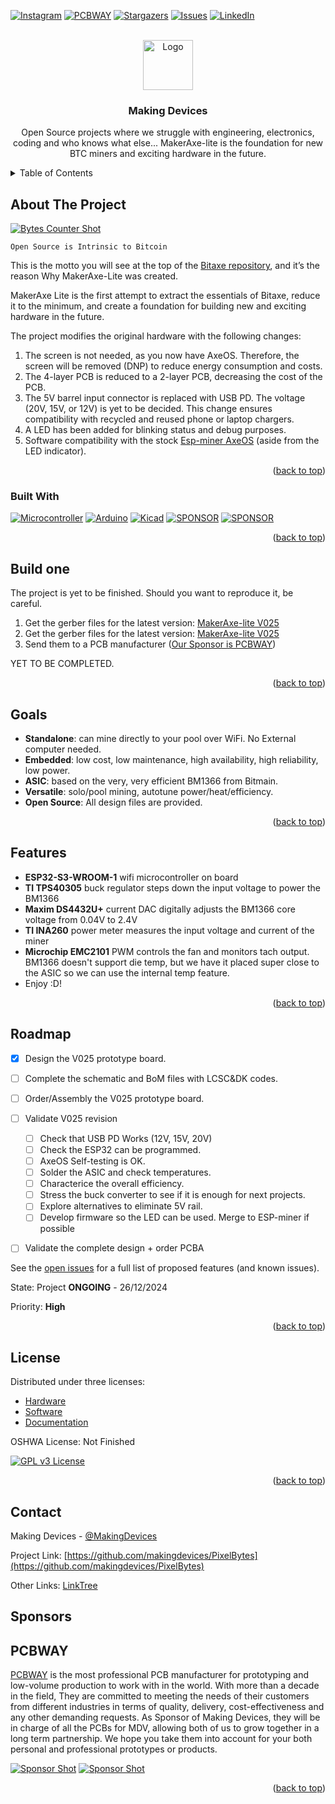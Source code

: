 <!-- Improved compatibility of back to top link: See: https://github.com/othneildrew/Best-README-Template/pull/73 -->
<a name="readme-top"></a>
<!--
*** Thanks for checking out the Best-README-Template. If you have a suggestion
*** that would make this better, please fork the repo and create a pull request
*** or simply open an issue with the tag "enhancement".
*** Don't forget to give the project a star!
*** Thanks again! Now go create something AMAZING! :D
-->



<!-- PROJECT SHIELDS -->
<!--
*** I'm using markdown "reference style" links for readability.
*** Reference links are enclosed in brackets [ ] instead of parentheses ( ).
*** See the bottom of this document for the declaration of the reference variables
*** for contributors-url, forks-url, etc. This is an optional, concise syntax you may use.
*** https://www.markdownguide.org/basic-syntax/#reference-style-links
-->
[![Instagram][ig-shield]][ig-url]
[![PCBWAY][sponsor-shield]][sponsor-url]
[![Stargazers][stars-shield]][stars-url]
[![Issues][issues-shield]][issues-url]
[![LinkedIn][linkedin-shield]][linkedin-url]



<!-- PROJECT LOGO -->
<br />
<div align="center">
  <a href="https://makingdevices.com/links/">
    <img src="images/logo.png" alt="Logo" width="80" height="80">
  </a>

<h3 align="center">Making Devices</h3>

  <p align="center">
    Open Source projects where we struggle with engineering, electronics, coding and who knows what else... MakerAxe-lite is the foundation for new BTC miners and exciting hardware in the future. 
  </p>
</div>



<!-- TABLE OF CONTENTS -->
<details>
  <summary>Table of Contents</summary>
  <ol>
    <li>
      <a href="#about-the-project">About The Project</a>
      <ul>
        <li><a href="#built-with">Built With</a></li>
      </ul>
    </li>
    <li>
      <a href="#Build-one">Build one</a>
      <ul>
      </ul>
    </li>
    <li><a href="#goals">Goals</a></li>
    <li><a href="#features">Features</a></li>
    <li><a href="#roadmap">Roadmap</a></li>
    <li><a href="#license">License</a></li>
    <li><a href="#contact">Contact</a></li>
    <li><a href="#Sponsor">Sponsor</a></li>
  </ol>
</details>



<!-- ABOUT THE PROJECT -->
## About The Project

[![Bytes Counter Shot][product-screenshot]](https://makingdevices.com/)

```
Open Source is Intrinsic to Bitcoin
```

This is the motto you will see at the top of the [Bitaxe repository](https://github.com/skot/bitaxe), and it’s the reason Why MakerAxe-Lite was created.

MakerAxe Lite is the first attempt to extract the essentials of Bitaxe, reduce it to the minimum, and create a foundation for building new and exciting hardware in the future.

The project modifies the original hardware with the following changes:

1. The screen is not needed, as you now have AxeOS. Therefore, the screen will be removed (DNP) to reduce energy consumption and costs.
2. The 4-layer PCB is reduced to a 2-layer PCB, decreasing the cost of the PCB.
3. The 5V barrel input connector is replaced with USB PD. The voltage (20V, 15V, or 12V) is yet to be decided. This change ensures compatibility with recycled and reused phone or laptop chargers.
4. A LED has been added for blinking status and debug purposes.
5. Software compatibility with the stock [Esp-miner AxeOS](https://github.com/skot/ESP-Miner) (aside from the LED indicator).

<p align="right">(<a href="#readme-top">back to top</a>)</p>

### Built With

[![Microcontroller][PIC]][PIC-url]
[![Arduino][Arduino]][Arduino-url]
[![Kicad][kicad-shield]][kicad-url]
[![SPONSOR][wurth-icon]][sponsor-url-wurth]
[![SPONSOR][sponsor-icon]][sponsor-url]

<p align="right">(<a href="#readme-top">back to top</a>)</p>

<!-- GETTING STARTED -->

## Build one
The project is yet to be finished. Should you want to reproduce it, be careful. 

1. Get the gerber files for the latest version: [MakerAxe-lite V025](/Gerber/Display/pixelbytesdisplay-v0.1) 
2. Get the gerber files for the latest version: [MakerAxe-lite V025](/Gerber/Host/PixelBytesHostV0.1) 
3. Send them to a PCB manufacturer ([Our Sponsor is PCBWAY][sponsor-url])

YET TO BE COMPLETED.

<p align="right">(<a href="#readme-top">back to top</a>)</p>

<!-- GOALS -->
## Goals
- **Standalone**: can mine directly to your pool over WiFi. No External computer needed.
- **Embedded**: low cost, low maintenance, high availability, high reliability, low power.
- **ASIC**: based on the very, very efficient BM1366 from Bitmain.
- **Versatile**: solo/pool mining, autotune power/heat/efficiency.
- **Open Source**: All design files are provided.

<p align="right">(<a href="#readme-top">back to top</a>)</p>

<!-- FEATURES -->
## Features
- **ESP32-S3-WROOM-1** wifi microcontroller on board
- **TI TPS40305** buck regulator steps down the input voltage to power the BM1366
- **Maxim DS4432U+** current DAC digitally adjusts the BM1366 core voltage from 0.04V to 2.4V
- **TI INA260** power meter measures the input voltage and current of the miner
- **Microchip EMC2101** PWM controls the fan and monitors tach output. BM1366 doesn't support die temp, but we have it placed super close to the ASIC so we can use the internal temp feature.
- Enjoy :D!

<p align="right">(<a href="#readme-top">back to top</a>)</p>

<!-- ROADMAP -->
## Roadmap

- [X] Design the V025 prototype board.
- [ ] Complete the schematic and BoM files with LCSC&DK codes. 
- [ ] Order/Assembly the V025 prototype board.
- [ ] Validate V025 revision
  - [ ] Check that USB PD Works (12V, 15V, 20V)
  - [ ] Check the ESP32 can be programmed. 
  - [ ] AxeOS Self-testing is OK.
  - [ ] Solder the ASIC and check temperatures.
  - [ ] Characterice the overall efficiency.
  - [ ] Stress the buck converter to see if it is enough for next projects.
  - [ ] Explore alternatives to eliminate 5V rail.
  - [ ] Develop firmware so the LED can be used. Merge to ESP-miner if possible
- [ ] Validate the complete design + order PCBA 


See the [open issues](https://github.com/makingdevices/MakerAxe-lite/issues) for a full list of proposed features (and known issues).

State: Project <b>ONGOING</b> - 26/12/2024

Priority: <b>High</b>

<p align="right">(<a href="#readme-top">back to top</a>)</p>

<!-- LICENSE -->
## License

Distributed under three licenses:
- [Hardware](/License/HW_cern_ohl_s_v2.pdf)
- [Software](/License/SW_GPLv3.0.txt)
- [Documentation](/License/Documentation_CC-BY-SA-4.0.txt)

OSHWA License: Not Finished

[![GPL v3 License][license-shield]][license-url] 
<p align="right">(<a href="#readme-top">back to top</a>)</p>

<!-- CONTACT -->
## Contact

Making Devices - [@MakingDevices](https://www.instagram.com/makingdevices/)

Project Link: [https://github.com/makingdevices/PixelBytes](https://github.com/makingdevices/PixelBytes)

Other Links: [LinkTree](https://makingdevices.com/links/)

<!-- Sponsor -->
## Sponsors
## PCBWAY

[PCBWAY](https://www.pcbway.com/?from=makingdevices) is the most professional PCB manufacturer for prototyping and low-volume production to work with in the world. With more than a decade in the field, They are committed to meeting the needs of their customers from different industries in terms of quality, delivery, cost-effectiveness and any other demanding requests. As Sponsor of Making Devices, they will be in charge of all the PCBs for MDV, allowing both of us to grow together in a long term partnership. We hope you take them into account for your both personal and professional prototypes or products.

[![Sponsor Shot][sponsor-pcb-1]][sponsor-url]
[![Sponsor Shot][sponsor-pcb-2]][sponsor-url]


<p align="right">(<a href="#readme-top">back to top</a>)</p>

<!-- MARKDOWN LINKS & IMAGES -->
<!-- https://www.markdownguide.org/basic-syntax/#reference-style-links -->
[contributors-shield]: https://img.shields.io/github/contributors/makingdevices/PixelBytes.svg?style=for-the-badge
[contributors-url]: https://github.com/makingdevices/PixelBytes/graphs/contributors
[forks-shield]: https://img.shields.io/github/forks/makingdevices/PixelBytes.svg?style=for-the-badge
[forks-url]: https://github.com/makingdevices/PixelBytes/network/members
[stars-shield]: https://img.shields.io/github/stars/makingdevices/PixelBytes.svg?style=for-the-badge
[stars-url]: https://github.com/makingdevices/PixelBytes/stargazers
[issues-shield]: https://img.shields.io/github/issues/makingdevices/PixelBytes.svg?style=for-the-badge
[issues-url]: https://github.com/makingdevices//PixelBytes/issues
[license-shield]: /images/license.png
[license-url]: https://github.com/makingdevices/PixelBytes/tree/main/License
[linkedin-shield]: https://img.shields.io/badge/-LinkedIn-black.svg?style=for-the-badge&logo=linkedin&colorB=555
[linkedin-url]: https://www.linkedin.com/company/making-devices/
[sponsor-shield]: https://img.shields.io/badge/SPONSOR-PCBWAY-black.svg?style=for-the-badge&colorB=1200
[sponsor-url]: https://www.pcbway.com/?from=makingdevices
[sponsor-screenshot]: /images/PCB_sponsor.png
[sponsor-pcb-1]: /images/pixelbytes_pcb1.JPG
[sponsor-pcb-2]: /images/pixelbytes_pcb2.JPG
[sponsor-wurth-1]: /images/wurth_1.gif
[sponsor-wurth-3]: /images/wurth_3.jpg
[sponsor-url-wurth]: https://www.we-online.com/en
[product-screenshot]: images/screenshot.gif
[PIC]: https://img.shields.io/badge/STM32F103-0000D1?style=for-the-badge
[PIC-url]: https://www.st.com/en/microcontrollers-microprocessors/stm32f103.html
[kicad-shield]: https://img.shields.io/badge/kicad-0b03fc?style=for-the-badge&logo=kicad&logoColor=white
[kicad-url]: https://www.kicad.org/
[YT-screenshot]: images/YT_assembly.PNG
[sponsor-icon]:  https://img.shields.io/badge/-PCBWAY-black.svg?style=for-the-badge&colorB=1200
[ig-shield]: https://img.shields.io/badge/instagram-a83297?style=for-the-badge&logo=instagram&logoColor=white
[ig-url]: https://www.instagram.com/makingdevices/
[MPLAB-C]: https://img.shields.io/badge/MPLAB%20C18-DD0031?style=for-the-badge&logo=C&logoColor=white
[Arduino]: https://img.shields.io/badge/ARDUINO-00878F?style=for-the-badge&logo=arduino&logoColor=white
[wurth-icon]: https://img.shields.io/badge/Wurth%20elektronik-FF0031?style=for-the-badge&logoColor=white
[Arduino-url]: https://www.arduino.cc/
[MPLAB-C-url]: https://www.microchip.com/en-us/development-tool/SW006011
[Svelte.dev]: https://img.shields.io/badge/Svelte-4A4A55?style=for-the-badge&logo=svelte&logoColor=FF3E00
[Svelte-url]: https://svelte.dev/
[Laravel.com]: https://img.shields.io/badge/Laravel-FF2D20?style=for-the-badge&logo=laravel&logoColor=white
[Laravel-url]: https://laravel.com
[Bootstrap.com]: https://img.shields.io/badge/Bootstrap-563D7C?style=for-the-badge&logo=bootstrap&logoColor=white
[Bootstrap-url]: https://getbootstrap.com
[JQuery.com]: https://img.shields.io/badge/jQuery-0769AD?style=for-the-badge&logo=jquery&logoColor=white
[JQuery-url]: https://jquery.com 
